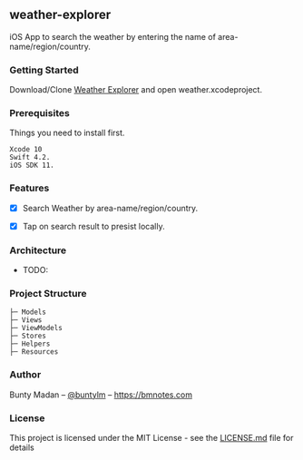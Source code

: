 ## weather-explorer
 
iOS App to search the weather by entering the name of area-name/region/country.

### Getting Started

Download/Clone [Weather Explorer](https://github.com/buntylm/weather-explorer.git) and open weather.xcodeproject.

### Prerequisites

Things you need to install first.

```
Xcode 10
Swift 4.2.
iOS SDK 11.
```

### Features

- [x] Search Weather by area-name/region/country.
- [x] Tap on search result to presist locally.


### Architecture 

- TODO:


### Project Structure

    ├─ Models
    ├─ Views
    ├─ ViewModels
    ├─ Stores
    ├─ Helpers
    ├─ Resources
        
### Author
Bunty Madan – [@buntylm](https://stackoverflow.com/buntylm) – https://bmnotes.com

### License

This project is licensed under the MIT License - see the [LICENSE.md](LICENSE.md) file for details
